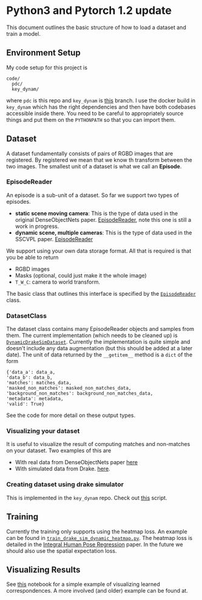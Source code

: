 # Python3 and Pytorch 1.2 update
This document outlines the basic structure of how to load a dataset and train a model.

## Environment Setup
My code setup for this project is

```
code/
  pdc/
  key_dynam/
```

where `pdc` is this repo and `key_dynam` is [this](https://github.com/RobotLocomotion/key_dynam/tree/lm-pdc-rebase-2) branch. I use the docker build in `key_dynam` which has the right dependencies and then have both codebases accessible inside there. You need to be careful to appropriately source things and put them on the `PYTHONPATH` so that you can import them.




## Dataset
A dataset fundamentally consists of pairs of RGBD images that are registered. By registered we mean that we know th
transform between the two images. The smallest unit of a dataset is what we call an **Episode**.

### EpisodeReader
An episode is a sub-unit of a dataset. So far we support two types of episodes.
- **static scene moving camera**: This is the type of data used in the original DenseObjectNets paper. 
[EpisodeReader](..//dense_correspondence/dataset/spartan_episode_reader.py), note this one is still a work in progress.
- **dynamic scene, multiple cameras**: This is the type of data used in the SSCVPL paper. [EpisodeReader](https://github.com/RobotLocomotion/key_dynam/blob/lm-pdc-rebase-2/dataset/drake_sim_episode_reader.py)

We support using your own data storage format. All that is required is that you be able to return

- RGBD images
- Masks (optional, could just make it the whole image)
- `T_W_C`: camera to world transform.

The basic class that outlines this interface is specified by the 
[`EpisodeReader` ](../dense_correspondence/dataset/episode_reader.py)
class.

### DatasetClass
The dataset class contains many EpisodeReader objects and samples from them. The current implementation
(which needs to be cleaned up) is [`DynamicDrakeSimDataset`](../dense_correspondence/dataset/dynamic_drake_sim_dataset.py). 
Currently the implementation is quite simple and doesn't include any data augmentation (but this should be added at a later 
date). The unit of data returned by the `__getitem__` method is a `dict` of the form

```
{'data_a': data_a,
'data_b': data_b,
'matches': matches_data,
'masked_non_matches': masked_non_matches_data,
'background_non_matches': background_non_matches_data,
'metadata': metadata,
'valid': True}
```

See the code for more detail on these output types. 

### Visualizing your dataset
It is useful to visualize the result of computing matches and non-matches on your dataset. Two examples of this are
- With real data from DenseObjectNets paper [here](../dense_correspondence/dataset/simple_dataset_test_episode_reader.ipynb)
- With simulated data from Drake. [here](https://github.com/RobotLocomotion/key_dynam/blob/lm-pdc-rebase-2/notebooks/pdc_drake_sim_dataset_test.ipynb).

### Creating dataset using drake simulator
This is implemented in the `key_dynam` repo. Check out [this](https://github.com/RobotLocomotion/key_dynam/blob/lm-pdc-rebase-2/experiments/05/collect_episodes.py) script.


## Training
Currently the training only supports using the heatmap loss. An example can be found in 
[`train_drake_sim_dynamic_heatmap.py`](../dense_correspondence/training/train_drake_sim_dynamic_heatmap.py). The heatmap
loss is detailed in the [Integral Human Pose Regression](https://arxiv.org/abs/1711.08229) paper. In the future we should
also use the spatial expectation loss.

## Visualizing Results
See [this](../dense_correspondence/evaluation/visualize_learned_correspondences.ipynb) notebook for a simple example of visualizing learned correspondences. A more involved (and older) example can be found at.
